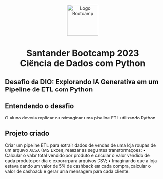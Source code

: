 <div align="center">
<img src="https://hermes.dio.me/tracks/03253ff0-95b9-4904-84e7-2063e9d6cb26.png" alt="Logo Bootcamp" width="100">
<h1>Santander Bootcamp 2023 <br> Ciência de Dados com Python</h1>
</div>

## Desafio da DIO: Explorando IA Generativa em um Pipeline de ETL com Python
## Entendendo o desafio
O aluno deveria replicar ou reimaginar uma pipeline ETL utilizando Python.

## Projeto criado 
Criar um pipeline ETL para extrair dados de vendas de uma loja roupas de um arquivo XLSX (MS Excel), realizar as seguintes transformações:
    • Calcular o valor total vendido por produto e calcular o valor vendido de cada produto por dia e exporarpara arquivos CSV; 
    • Imaginando que a loja estava dando um valor de 5% de cashback em cada compra, calcular o valor de cashback e gerar uma mensagem para cada cliente. 

